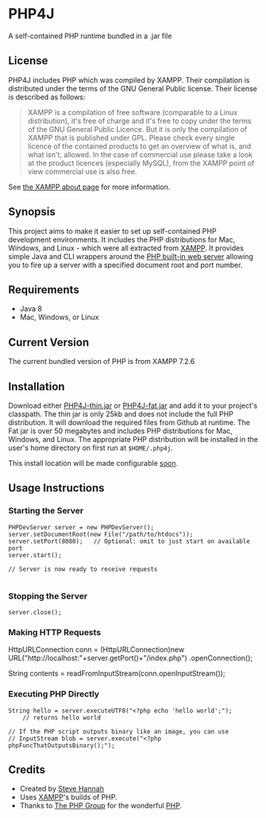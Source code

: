 # PHP4J

A self-contained PHP runtime bundled in a .jar file

## License

PHP4J includes PHP which was compiled by XAMPP.  Their compilation is distributed under the terms of the GNU General Public license.  Their license is described as follows:

> XAMPP is a compilation of free software (comparable to a Linux distribution), it's free of charge and it's free to copy under the terms of the GNU General Public Licence. But it is only the compilation of XAMPP that is published under GPL. Please check every single licence of the contained products to get an overview of what is, and what isn't, allowed. In the case of commercial use please take a look at the product licences (especially MySQL), from the XAMPP point of view commercial use is also free.

See [the XAMPP about page](https://www.apachefriends.org/about.html) for more information.

## Synopsis

This project aims to make it easier to set up self-contained PHP development environments. It includes the PHP distributions for Mac, Windows, and Linux - which were all extracted
from [XAMPP](https://www.apachefriends.org/index.html).  It provides simple Java and CLI wrappers around the [PHP built-in web server](http://php.net/manual/en/features.commandline.webserver.php) allowing you to fire up a server with a specified document root and port number.  

## Requirements

* Java 8
* Mac, Windows, or Linux

## Current Version

The current bundled version of PHP is from XAMPP 7.2.6

## Installation

Download either [PHP4J-thin.jar](bin/PHP4J-thin.jar) or [PHP4J-fat.jar](bin/PHP4J-fat.jar) and add it to your project's classpath.  The thin jar is only 25kb and does not include the full PHP distribution.  It will download the required files from Github at runtime.  The Fat jar is over 50 megabytes and includes PHP distributions for Mac, Windows, and Linux.  The appropriate PHP distribution will be installed in the user's home directory on first run at `$HOME/.php4j`.

This install location will be made configurable [soon](https://github.com/shannah/php4j/issues/1).

## Usage Instructions


### Starting the Server 

~~~~
PHPDevServer server = new PHPDevServer();
server.setDocumentRoot(new File("/path/to/htdocs"));
server.setPort(8080);	// Optional: omit to just start on available port
server.start();
	
// Server is now ready to receive requests
	
~~~~

### Stopping the Server

~~~~
server.close();
~~~~

### Making HTTP Requests

HttpURLConnection conn = (HttpURLConnection)new URL("http://localhost:"+server.getPort()+"/index.php")
	.openConnection();

String contents = readFromInputStream(conn.openInputStream());

### Executing PHP Directly

~~~~
String hello = server.executeUTF8("<?php echo 'hello world';");
	// returns hello world

// If the PHP script outputs binary like an image, you can use
// InputStream blob = server.execute("<?php phpFuncThatOutputsBinary();");

~~~~

## Credits

* Created by [Steve Hannah](http://www.sjhannah.com)
* Uses [XAMPP](https://www.apachefriends.org/index.html)'s builds of PHP.
* Thanks to [The PHP Group](http://php.net/copyright.php) for the wonderful [PHP](http://www.php.net).
	



	
	